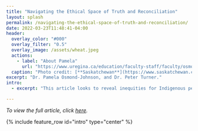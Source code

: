 ```yaml
---
title: "Navigating the Ethical Space of Truth and Reconciliation"
layout: splash
permalink: /navigating-the-ethical-space-of-truth-and-reconciliation/
date: 2022-03-23T11:48:41-04:00
header:
  overlay_color: "#000"
  overlay_filter: "0.5"
  overlay_image: /assets/wheat.jpeg
  actions:
    - label: "About Pamela"
      url: "https://www.uregina.ca/education/faculty-staff/faculty/osmond-johnson-pamela.html"
  caption: "Photo credit: [**Saskatchewan**](https://www.saskatchewan.ca/)"
excerpt: "Dr. Pamela Osmond-Johnson, and Dr. Peter Turner."
intro: 
  - excerpt: "This article looks to reveal inequities for Indigenous people in Canada. They emphasize, much like the TRC, the importance of teaching today's learners about the treatment of Indigenous people.  It is also noted that there is a lack of representation of Indigenous educators in the K-12 sector in Canada. The article goes on to outline ways in which educators are trying to include efforts of truth and reconciliation into their curriculum. The article suggest that schools are the obvious location to start organizing and sustaining Calls to Action as essential aspects of Canadian education by reframing conventional hierarchies and colonial constructs of power and leadership."

---
```

*To view the full article, click [here](https://doi.org/10.1080/03626784.2020.1715205).*

{% include feature_row id="intro" type="center" %}
